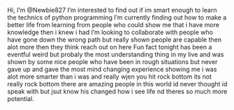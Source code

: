 Hi, I’m @Newbie827
I’m interested to find out if im smart enough to learn the technics of python programming
 I’m currently finding out how to make a better life from learning from people who could show me that i have more knowledge then i knew i had 
 I’m looking to collaborate with people who have gone down the wrong path but really shown people are capable then alot more then they think 
reach out on here
Fun fact tonight has been a eventful weird but probaly the most understanding thing in my live and was shown by some nice people who have been in rough situations but never gave up and gave the most mind changing experience showing me i was alot more smarter than i was and really wjen you hit rock bottom its not really rock bottom there are amazing people in this world id never thought id speak with but jsut know his changed how i see life nd theres so much more potential.


